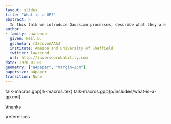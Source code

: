 ```yaml
---
layout: slides
title: "What is a GP?"
abstract: >
  In this talk we introduce Gaussian processes, describe what they are and what they are good for.
author:
- family: Lawrence
  given: Neil D.
  gscholar: r3SJcvoAAAAJ
  institute: Amazon and University of Sheffield
  twitter: lawrennd
  url: http://inverseprobability.com
date: 1970-01-01
geometry: ["a4paper", "margin=2cm"]
papersize: a4paper
transition: None
---
```


talk-macros.gpp}lk-macros.tex}
talk-macros.gpp}p/includes/what-is-a-gp.md}

\thanks

\references

